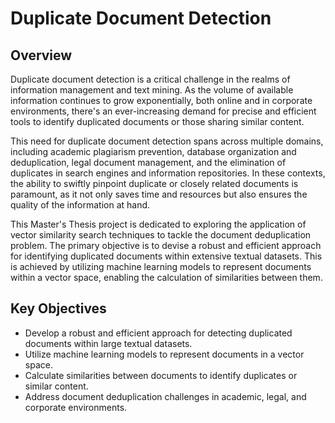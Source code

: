 # Duplicate Document Detection

## Overview

Duplicate document detection is a critical challenge in the realms of information management and text mining. As the volume of available information continues to grow exponentially, both online and in corporate environments, there's an ever-increasing demand for precise and efficient tools to identify duplicated documents or those sharing similar content.

This need for duplicate document detection spans across multiple domains, including academic plagiarism prevention, database organization and deduplication, legal document management, and the elimination of duplicates in search engines and information repositories. In these contexts, the ability to swiftly pinpoint duplicate or closely related documents is paramount, as it not only saves time and resources but also ensures the quality of the information at hand.

This Master's Thesis project is dedicated to exploring the application of vector similarity search techniques to tackle the document deduplication problem. The primary objective is to devise a robust and efficient approach for identifying duplicated documents within extensive textual datasets. This is achieved by utilizing machine learning models to represent documents within a vector space, enabling the calculation of similarities between them.

## Key Objectives

- Develop a robust and efficient approach for detecting duplicated documents within large textual datasets.
- Utilize machine learning models to represent documents in a vector space.
- Calculate similarities between documents to identify duplicates or similar content.
- Address document deduplication challenges in academic, legal, and corporate environments.
